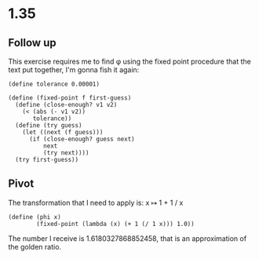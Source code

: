 # 1.35

## Follow up
This exercise requires me to find φ using the fixed point procedure that the text put together, I'm gonna fish it again:

``` racket
(define tolerance 0.00001)

(define (fixed-point f first-guess)
  (define (close-enough? v1 v2)
    (< (abs (- v1 v2)) 
       tolerance))
  (define (try guess)
    (let ((next (f guess)))
      (if (close-enough? guess next)
          next
          (try next))))
  (try first-guess))
```
## Pivot
The transformation that I need to apply is: x ↦ 1 + 1 / x

``` racket
(define (phi x) 
		(fixed-point (lambda (x) (+ 1 (/ 1 x))) 1.0))
```

The number I receive is 1.6180327868852458, that is an approximation of the golden ratio.